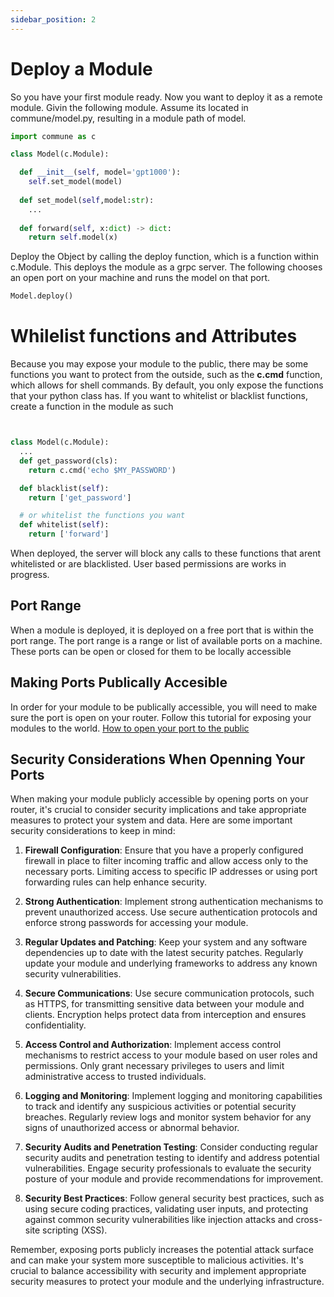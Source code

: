 ```yaml
---
sidebar_position: 2
---
```


# Deploy a Module

So you have your first module ready. Now you want to deploy it as a remote module.
Givin the following module. Assume its located in commune/model.py, resulting in a module path of model.




```python
import commune as c

class Model(c.Module):

  def __init__(self, model='gpt1000'):
    self.set_model(model)
  
  def set_model(self,model:str):
    ...
  
  def forward(self, x:dict) -> dict:
    return self.model(x)

```


Deploy the Object by calling the deploy function, which is a function within c.Module. This deploys the module as a grpc server. The following chooses an open port on your machine and runs the model on that port.

```python
Model.deploy()
```


# Whilelist functions and Attributes

Because you may expose your module to the public, there may be some functions you want to protect from the outside, such as the **c.cmd** function, which allows for shell commands. By default, you only expose the functions that your python class has. If you want to whitelist or blacklist functions, create a function in the module as such


```python


class Model(c.Module):
  ...
  def get_password(cls):
    return c.cmd('echo $MY_PASSWORD')

  def blacklist(self):
    return ['get_password']

  # or whitelist the functions you want
  def whitelist(self):
    return ['forward']

```

When deployed, the server will block any calls to these functions that arent whitelisted or are blacklisted. User based permissions are works in progress.



## Port Range

When a module is deployed, it is deployed on a free port that is within the port range. The port range is a range or list of available ports on a machine. These ports can be open or closed for them to be locally accessible


## Making Ports Publically Accesible
In order for your module to be publically accessible, you will need to make sure the port is open on your router. Follow this tutorial for exposing your modules to the world.
[How to open your port to the public](https://nordvpn.com/blog/open-ports-on-router/#:~:text=Navigate%20to%20your%20router%27s%20configuration,the%20port%20to%20forward%20to.)


## Security Considerations When Openning Your Ports

When making your module publicly accessible by opening ports on your router, it's crucial to consider security implications and take appropriate measures to protect your system and data. Here are some important security considerations to keep in mind:

1. **Firewall Configuration**: Ensure that you have a properly configured firewall in place to filter incoming traffic and allow access only to the necessary ports. Limiting access to specific IP addresses or using port forwarding rules can help enhance security.

2. **Strong Authentication**: Implement strong authentication mechanisms to prevent unauthorized access. Use secure authentication protocols and enforce strong passwords for accessing your module.

3. **Regular Updates and Patching**: Keep your system and any software dependencies up to date with the latest security patches. Regularly update your module and underlying frameworks to address any known security vulnerabilities.

4. **Secure Communications**: Use secure communication protocols, such as HTTPS, for transmitting sensitive data between your module and clients. Encryption helps protect data from interception and ensures confidentiality.

5. **Access Control and Authorization**: Implement access control mechanisms to restrict access to your module based on user roles and permissions. Only grant necessary privileges to users and limit administrative access to trusted individuals.

6. **Logging and Monitoring**: Implement logging and monitoring capabilities to track and identify any suspicious activities or potential security breaches. Regularly review logs and monitor system behavior for any signs of unauthorized access or abnormal behavior.

7. **Security Audits and Penetration Testing**: Consider conducting regular security audits and penetration testing to identify and address potential vulnerabilities. Engage security professionals to evaluate the security posture of your module and provide recommendations for improvement.

8. **Security Best Practices**: Follow general security best practices, such as using secure coding practices, validating user inputs, and protecting against common security vulnerabilities like injection attacks and cross-site scripting (XSS).

Remember, exposing ports publicly increases the potential attack surface and can make your system more susceptible to malicious activities. It's crucial to balance accessibility with security and implement appropriate security measures to protect your module and the underlying infrastructure.


